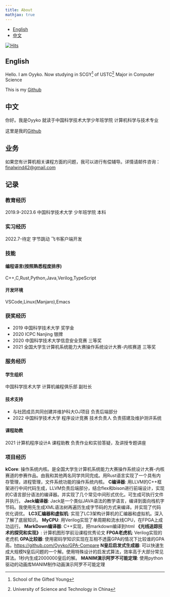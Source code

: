 ```yaml
---
title: About
mathjax: true
---
```

- [English](#english )
- [中文](#中文 )


[![Hits](https://hits.seeyoufarm.com/api/count/incr/badge.svg?url=https%3A%2F%2Fblog.oyyko.com%2Fabout%2F&count_bg=%2379C83D&title_bg=%23555555&icon=&icon_color=%23E7E7E7&title=hits&edge_flat=false)](https://hits.seeyoufarm.com)

## English
Hello. I am Oyyko.
Now studying in SCGY[^1] of USTC[^2]
Major in Computer Science

This is my [Github](https://github.com/Oyyko)



## 中文
你好。我是Oyyko
就读于中国科学技术大学少年班学院
计算机科学与技术专业

这里是我的[Github](https://github.com/Oyyko)


## 业务
如果您有计算机相关课程方面的问题，我可以进行有偿辅导。详情请邮件咨询： finalwind42@gmail.com

[^1]: School of the Gifted Young
[^2]: University of Science and Technology in China

## 记录
### 教育经历
2019.9-2023.6 中国科学技术大学 少年班学院 本科
### 实习经历
2022.7-待定 字节跳动 飞书客户端开发
### 技能
#### 编程语言(按照熟悉程度排序)
C++,C,Rust,Python,Java,Verilog,TypeScript
#### 开发环境
VSCode,Linux(Manjaro),Emacs
### 获奖经历
* 2019 中国科学技术大学 奖学金
* 2020 ICPC Nanjing 银牌
* 2020 中国科学技术大学信息安全竞赛 三等奖 
* 2021 全国大学生计算机系统能力大赛操作系统设计大赛-内核赛道 三等奖 
### 服务经历
#### 学生组织
中国科学技术大学 计算机编程俱乐部 副社长
#### 技术支持
* 与社团成员共同创建并维护科大OJ项目 负责后端部分
* 2022 中国科学技术大学 程序设计竞赛 技术负责人 负责搭建及维护测评系统
#### 课程助教
2021 计算机程序设计A 课程助教 负责作业和实验答疑，及讲授专题讲座
### 项目经历
**kCore**: 操作系统内核。是全国大学生计算机系统能力大赛操作系统设计大赛-内核赛道的参赛作品。由我和其他两名同学共同完成。用Rust语言实现了一个具有内存管理，进程管理，文件系统功能的操作系统内核。
**C编译器**: 用LLVM的C++框架进行中间代码生成，LLVM负责后端部分，结合flex和bison进行前端设计，实现的C语言部分语法的编译器。并实现了几个常见中间形式优化。可生成可执行文件并执行。
**Jack编译器**: Jack是一个类似JAVA语法的教学语言，编译到面向栈机字节码。我使用先生成XML语法树再遍历生成字节码的方式来编译。并实现了代码优化调优。
**LC3汇编器和虚拟机**: 实现了LC3架构计算机的汇编器和虚拟机。深入了解了底层知识。
**MyCPU**: 用Verilog实现了单周期和流水线CPU，在FPGA上成功运行。
**MarkDown编译器**: C++实现，把markdown编译到html
**《光线追踪技术的探究和实现》**: 计算机图形学前沿课程优秀论文
**FPGA老虎机**: Verilog实现的老虎机
**GPA比较器**: 使用密码学知识实现在互相不透露GPA的情况下比较谁的GPA高。https://github.com/Oyyko/GPA-Compare
**N皇后启发式生成器**: 可以快速生成大规模N皇后问题的一个解。使用特殊设计的启发式算法，效率高于大部分常见算法。1秒内生成2000000皇后的解。
**MANIM演示阿罗不可能定理**: 使用python驱动的动画库MANIM制作动画演示阿罗不可能定理